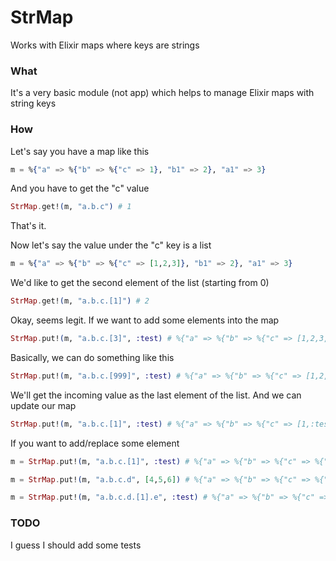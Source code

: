 # StrMap
Works with Elixir maps where keys are strings
### What
It's a very basic module (not app) which helps to manage Elixir maps with string keys
### How
Let's say you have a map like this
```elixir
m = %{"a" => %{"b" => %{"c" => 1}, "b1" => 2}, "a1" => 3}
```
And you have to get the "c" value
```elixir
StrMap.get!(m, "a.b.c") # 1
```
That's it. 

Now let's say the value under the "c" key is a list
```elixir
m = %{"a" => %{"b" => %{"c" => [1,2,3]}, "b1" => 2}, "a1" => 3}
```
We'd like to get the second element of the list (starting from 0)
```elixir
StrMap.get!(m, "a.b.c.[1]") # 2
```
Okay, seems legit. 
If we want to add some elements into the map
```elixir
StrMap.put!(m, "a.b.c.[3]", :test) # %{"a" => %{"b" => %{"c" => [1,2,3,:test]}, "b1" => 2}, "a1" => 3}
```
Basically, we can do something like this
```elixir
StrMap.put!(m, "a.b.c.[999]", :test) # %{"a" => %{"b" => %{"c" => [1,2,3,:test]}, "b1" => 2}, "a1" => 3}
```
We'll get the incoming value as the last element of the list. 
And we can update our map
```elixir
StrMap.put!(m, "a.b.c.[1]", :test) # %{"a" => %{"b" => %{"c" => [1,:test,3]}, "b1" => 2}, "a1" => 3}
```
If you want to add/replace some element
```elixir
m = StrMap.put!(m, "a.b.c.[1]", :test) # %{"a" => %{"b" => %{"c" => %{"d" => :test}}, "b1" => 2}, "a1" => 3}

m = StrMap.put!(m, "a.b.c.d", [4,5,6]) # %{"a" => %{"b" => %{"c" => %{"d" => [4, 5, 6]}}, "b1" => 2}, "a1" => 3}

m = StrMap.put!(m, "a.b.c.d.[1].e", :test) # %{"a" => %{"b" => %{"c" => %{"d" => [4, %{"e" => :test}, 6]}}, "b1" => 2},"a1" => 3}
```
### TODO
I guess I should add some tests
